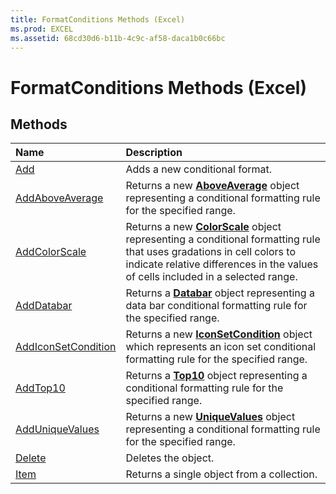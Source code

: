 ```yaml
---
title: FormatConditions Methods (Excel)
ms.prod: EXCEL
ms.assetid: 68cd30d6-b11b-4c9c-af58-daca1b0c66bc
---
```



# FormatConditions Methods (Excel)

## Methods



|**Name**|**Description**|
|:-----|:-----|
|[Add](formatconditions-add-method-excel.md)|Adds a new conditional format.|
|[AddAboveAverage](formatconditions-addaboveaverage-method-excel.md)|Returns a new  **[AboveAverage](aboveaverage-object-excel.md)** object representing a conditional formatting rule for the specified range.|
|[AddColorScale](formatconditions-addcolorscale-method-excel.md)|Returns a new  **[ColorScale](colorscale-object-excel.md)** object representing a conditional formatting rule that uses gradations in cell colors to indicate relative differences in the values of cells included in a selected range.|
|[AddDatabar](formatconditions-adddatabar-method-excel.md)|Returns a  **[Databar](databar-object-excel.md)** object representing a data bar conditional formatting rule for the specified range.|
|[AddIconSetCondition](formatconditions-addiconsetcondition-method-excel.md)|Returns a new  **[IconSetCondition](iconsetcondition-object-excel.md)** object which represents an icon set conditional formatting rule for the specified range.|
|[AddTop10](formatconditions-addtop10-method-excel.md)|Returns a  **[Top10](top10-object-excel.md)** object representing a conditional formatting rule for the specified range.|
|[AddUniqueValues](formatconditions-adduniquevalues-method-excel.md)|Returns a new  **[UniqueValues](uniquevalues-object-excel.md)** object representing a conditional formatting rule for the specified range.|
|[Delete](formatconditions-delete-method-excel.md)|Deletes the object.|
|[Item](formatconditions-item-method-excel.md)|Returns a single object from a collection.|

